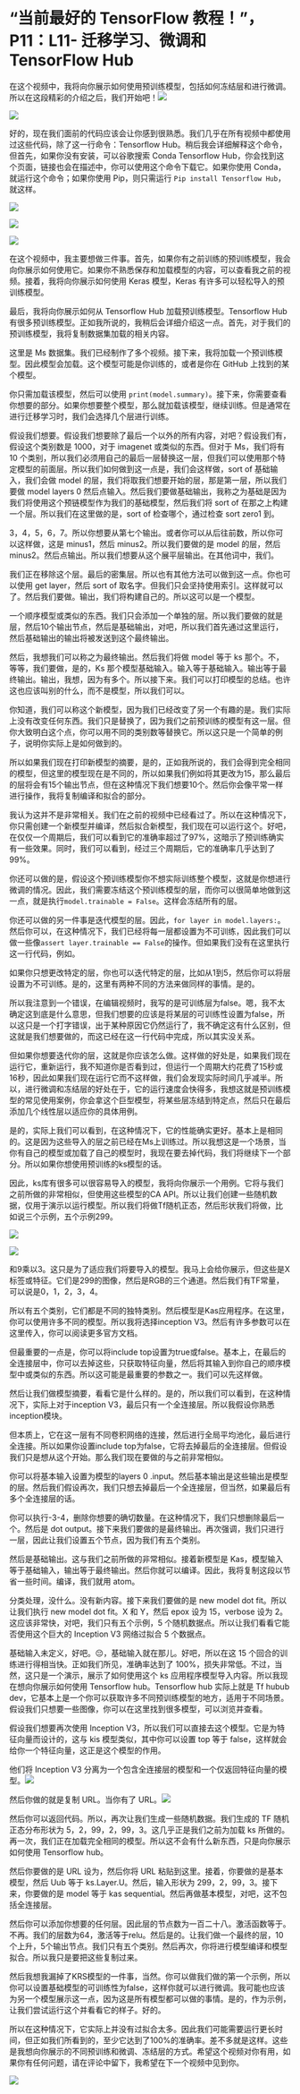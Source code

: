 # “当前最好的 TensorFlow 教程！”，P11：L11- 迁移学习、微调和 TensorFlow Hub 

在这个视频中，我将向你展示如何使用预训练模型，包括如何冻结层和进行微调。所以在这段精彩的介绍之后，我们开始吧！![](img/e49a5edbd4e401e53208da1309187c97_1.png)

![](img/e49a5edbd4e401e53208da1309187c97_2.png)

好的，现在我们面前的代码应该会让你感到很熟悉。我们几乎在所有视频中都使用过这些代码，除了这一行命令：Tensorflow Hub。稍后我会详细解释这个命令，但首先，如果你没有安装，可以谷歌搜索 Conda Tensorflow Hub，你会找到这个页面，链接也会在描述中，你可以使用这个命令下载它。如果你使用 Conda，就运行这个命令；如果你使用 Pip，则只需运行 `Pip install Tensorflow Hub`，就这样。

![](img/e49a5edbd4e401e53208da1309187c97_4.png)

![](img/e49a5edbd4e401e53208da1309187c97_5.png)

![](img/e49a5edbd4e401e53208da1309187c97_6.png)

在这个视频中，我主要想做三件事。首先，如果你有之前训练的预训练模型，我会向你展示如何使用它。如果你不熟悉保存和加载模型的内容，可以查看我之前的视频。接着，我将向你展示如何使用 Keras 模型，Keras 有许多可以轻松导入的预训练模型。

最后，我将向你展示如何从 Tensorflow Hub 加载预训练模型。Tensorflow Hub 有很多预训练模型。正如我所说的，我稍后会详细介绍这一点。首先，对于我们的预训练模型，我将复制数据集加载的相关内容。

这里是 Ms 数据集。我们已经制作了多个视频。接下来，我将加载一个预训练模型。因此模型会加载。这个模型可能是你训练的，或者是你在 GitHub 上找到的某个模型。

你只需加载该模型，然后可以使用 `print(model.summary)`。接下来，你需要查看你想要的部分。如果你想要整个模型，那么就加载该模型，继续训练。但是通常在进行迁移学习时，我们会选择几个层进行训练。

假设我们想要。假设我们想要除了最后一个以外的所有内容，对吧？假设我们有，假设这个类别数是 1000，对于 imagenet 或类似的东西。但对于 Ms，我们将有 10 个类别，所以我们必须用自己的最后一层替换这一层，但我们可以使用那个特定模型的前面层。所以我们如何做到这一点是，我们会这样做，sort of 基础输入，我们会做 model 的层，我们将取我们想要开始的层，那是第一层，所以我们要做 model layers 0 然后点输入。然后我们要做基础输出，我称之为基础是因为我们将使用这个预链模型作为我们的基础模型，然后我们将 sort of 在那之上构建一个层。所以我们在这里做的是，sort of 检查哪个，通过检查 sort zero1 到。

3，4，5，6，7。所以你想要从第七个输出。或者你可以从后往前数，所以你可以这样做，这是 minus1，然后 minus2。所以我们要做的是 model 的层，然后 minus2。然后点输出。所以我们想要从这个展平层输出。在其他词中，我们。

我们正在移除这个层。最后的密集层。所以也有其他方法可以做到这一点。你也可以使用 get layer，然后 sort of 取名字。但我们只会坚持使用索引。这样就可以了。然后我们要做。输出，我们将构建自己的。所以这可以是一个模型。

一个顺序模型或类似的东西。我们只会添加一个单独的层。所以我们要做的就是层，然后10个输出节点，然后是基础输出，对吧，所以我们首先通过这里运行，然后基础输出的输出将被发送到这个最终输出。

然后，我想我们可以称之为最终输出。然后我们将做 model 等于 ks 那个。不，等等，我们要做，是的，Ks 那个模型基础输入。输入等于基础输入。输出等于最终输出。输出，我想，因为有多个。所以接下来。我们可以打印模型的总结。也许这也应该叫别的什么，而不是模型，所以我们可以。

你知道，我们可以称这个新模型，因为我们已经改变了另一个有趣的是。我们实际上没有改变任何东西。我们只是替换了，因为我们之前预训练的模型有这一层。但你大致明白这个点，你可以用不同的类别数等替换它。所以这只是一个简单的例子，说明你实际上是如何做到的。

所以如果我们现在打印新模型的摘要，是的，正如我所说的，我们会得到完全相同的模型，但这里的模型现在是不同的，所以如果我们例如将其更改为15，那么最后的层将会有15个输出节点，但在这种情况下我们想要10个。然后你会像平常一样进行操作，我将复制编译和拟合的部分。

我认为这并不是非常相关。我们在之前的视频中已经看过了。所以在这种情况下，你只需创建一个新模型并编译，然后拟合新模型，我们现在可以运行这个。好吧，在仅仅一个周期后，我们可以看到它的准确率超过了97%，这暗示了预训练确实有一些效果。同时，我们可以看到，经过三个周期后，它的准确率几乎达到了99%。

你还可以做的是，假设这个预训练模型你不想实际训练整个模型，这就是你想进行微调的情况。因此，我们需要冻结这个预训练模型的层，而你可以很简单地做到这一点，就是执行`model.trainable = False`。这样会冻结所有的层。

你还可以做的另一件事是迭代模型的层。因此，`for layer in model.layers:`。然后你可以，在这种情况下，我们已经将每一层都设置为不可训练，因此我们可以做一些像`assert layer.trainable == False`的操作。但如果我们没有在这里执行这一行代码，例如。

如果你只想更改特定的层，你也可以迭代特定的层，比如从1到5，然后你可以将层设置为不可训练。是的，这里有两种不同的方法来做同样的事情。是的。

所以我注意到一个错误，在编辑视频时，我写的是可训练层为false。嗯，我不太确定这到底是什么意思，但我们想要的应该是将某层的可训练性设置为false，所以这只是一个打字错误，出于某种原因它仍然运行了，我不确定这有什么区别，但这就是我们想要做的，而这已经在这一行代码中完成，所以其实没关系。

但如果你想要迭代你的层，这就是你应该怎么做。这样做的好处是，如果我们现在运行它，重新运行，我不知道你是否看到过，但运行一个周期大约花费了15秒或16秒，因此如果我们现在运行它而不这样做，我们会发现实际时间几乎减半。所以，进行微调和冻结层的好处在于，它的运行速度会快得多，我想这就是预训练模型的常见使用案例，你会拿这个巨型模型，将某些层冻结到特定点，然后只在最后添加几个线性层以适应你的具体用例。

是的，实际上我们可以看到，在这种情况下，它的性能确实更好。基本上是相同的。这是因为这些导入的层之前已经在Ms上训练过。所以我想这是一个场景，当你有自己的模型或加载了自己的模型时，我现在要去掉代码，我们将继续下一个部分。所以如果你想使用预训练的ks模型的话。

因此，ks库有很多可以很容易导入的模型，我将向你展示一个用例。它将与我们之前所做的非常相似，但使用这些模型的CA API。所以让我们创建一些随机数据，仅用于演示以运行模型。所以我们将做Tf随机正态，然后形状我们将做，比如说三个示例，五个示例299。

![](img/e49a5edbd4e401e53208da1309187c97_8.png)

![](img/e49a5edbd4e401e53208da1309187c97_9.png)

和9乘以3。这只是为了适应我们将要导入的模型。我马上会给你展示，但这些是X标签或特征。它们是299的图像，然后是RGB的三个通道。然后我们有TF常量，可以说是0，1，2，3，4。

所以有五个类别，它们都是不同的独特类别。然后模型是Kas应用程序。在这里，你可以使用许多不同的模型。所以我将选择inception V3。然后有许多参数可以在这里传入，你可以阅读更多官方文档。

但最重要的一点是，你可以将include top设置为true或false。基本上，在最后的全连接层中，你可以去掉这些，只获取特征向量，然后将其输入到你自己的顺序模型中或类似的东西。所以这可能是最重要的参数之一。我们可以先这样做。

然后让我们做模型摘要，看看它是什么样的。是的，所以我们可以看到，在这种情况下，实际上对于inception V3，最后只有一个全连接层。所以我假设你熟悉inception模块。

但本质上，它在这一层有不同卷积网络的连接，然后进行全局平均池化，最后进行全连接。所以如果你设置include top为false，它将去掉最后的全连接层。但假设我们只是想从这个开始。那么我们现在要做的与之前非常相似。

你可以将基本输入设置为模型的layers 0 .input。然后基本输出是这些输出是模型的层。然后我们假设再次，我们只想去掉最后一个全连接层，但当然，如果最后有多个全连接层的话。

你可以执行-3-4，删除你想要的确切数量。在这种情况下，我们只想删除最后一个。然后是 dot output。接下来我们要做的是最终输出。再次强调，我们只进行一层，因此让我们设置五个节点，因为我们有五个类别。

然后是基础输出。这与我们之前所做的非常相似。接着新模型是 Kas，模型输入等于基础输入，输出等于最终输出。然后你就可以编译。因此，我将复制这段以节省一些时间。编译，我们就用 atom。

分类处理，没什么。没有新内容。接下来我们要做的是 new model dot fit。所以让我们执行 new model dot fit。X 和 Y，然后 epox 设为 15，verbose 设为 2。这应该非常快，对吧，我们只有五个示例，5 个随机数据点。所以让我们看看它能否使用这个巨大的 Inception V3 网络过拟合 5 个数据点。

基础输入未定义，好吧。😔，基础输入就在那儿。好吧，所以在这 15 个回合的训练进行得相当快。正如我们所见，准确率达到了 100%，损失非常低。不过，当然，这只是一个演示，展示了如何使用这个 ks 应用程序模型导入内容。所以我现在想向你展示如何使用 Tensorflow hub。Tensorflow hub 实际上就是 Tf hubub dev，它基本上是一个你可以获取许多不同预训练模型的地方，适用于不同场景。假设我们只想要一些图像，你可以在这里找到很多模型，可以浏览并查看。

假设我们想要再次使用 Inception V3，所以我们可以直接去这个模型。它是为特征向量而设计的，这与 kis 模型类似，其中你可以设置 top 等于 false，这样就会给你一个特征向量，这正是这个模型的作用。

他们将 Inception V3 分离为一个包含全连接层的模型和一个仅返回特征向量的模型。![](img/e49a5edbd4e401e53208da1309187c97_11.png)

然后你做的就是复制 URL。当你有了 URL。![](img/e49a5edbd4e401e53208da1309187c97_13.png)

然后你可以返回代码。所以，再次让我们生成一些随机数据。我们生成的 TF 随机正态分布形状为 5，2，99，2，99，3。这几乎正是我们之前为加载 ks 所做的。再一次，我们正在加载完全相同的模型。所以这不会有什么新东西，只是向你展示如何使用 Tensorflow hub。

然后你要做的是 URL 设为，然后你将 URL 粘贴到这里。接着，你要做的是基本模型，然后 Uub 等于 ks.Layer.U。然后，输入形状为 299，2，99，3。接下来，你要做的是 model 等于 kas sequential。然后再做基本模型，对吧，这不包括全连接层。

然后你可以添加你想要的任何层。因此层的节点数为一百二十八。激活函数等于。不再。我们的层数为64，激活等于relu。然后是的。让我们做一个最终的层，10个上升，5个输出节点。我们只有五个类别。然后再次，你将进行模型编译和模型拟合。所以我只是要把这些复制过来。

然后我想我漏掉了KRS模型的一件事，当然。你可以做我们做的第一个示例，所以你可以设置基础模型的可训练性为false，这样你就可以进行微调。我可能也应该为另一个模型展示这一点，因为这是所有模型都可以做的事情。是的，作为示例，让我们尝试运行这个并看看它的样子。好的。

所以在这种情况下，它实际上并没有过拟合太多。因此我们可能需要运行更长时间，但正如我们所看到的，至少它达到了100%的准确率。差不多就是这样。这些是我想向你展示的不同预训练和微调、冻结层的方式。希望这个视频对你有用，如果你有任何问题，请在评论中留下，我希望在下一个视频中见到你。

![](img/e49a5edbd4e401e53208da1309187c97_15.png)
